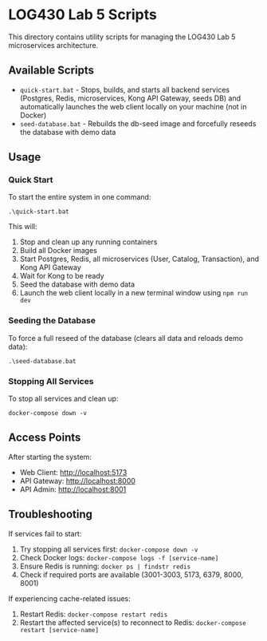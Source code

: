 # LOG430 Lab 5 Scripts

This directory contains utility scripts for managing the LOG430 Lab 5 microservices architecture.

## Available Scripts

- `quick-start.bat` - Stops, builds, and starts all backend services (Postgres, Redis, microservices, Kong API Gateway, seeds DB) and automatically launches the web client locally on your machine (not in Docker)
- `seed-database.bat` - Rebuilds the db-seed image and forcefully reseeds the database with demo data

## Usage

### Quick Start

To start the entire system in one command:

```batch
.\quick-start.bat
```

This will:

1. Stop and clean up any running containers
2. Build all Docker images
3. Start Postgres, Redis, all microservices (User, Catalog, Transaction), and Kong API Gateway
4. Wait for Kong to be ready
5. Seed the database with demo data
6. Launch the web client locally in a new terminal window using `npm run dev`

### Seeding the Database

To force a full reseed of the database (clears all data and reloads demo data):

```batch
.\seed-database.bat
```

### Stopping All Services

To stop all services and clean up:

```batch
docker-compose down -v
```

## Access Points

After starting the system:

- Web Client: [http://localhost:5173](http://localhost:5173)
- API Gateway: [http://localhost:8000](http://localhost:8000)
- API Admin: [http://localhost:8001](http://localhost:8001)

## Troubleshooting

If services fail to start:

1. Try stopping all services first: `docker-compose down -v`
2. Check Docker logs: `docker-compose logs -f [service-name]`
3. Ensure Redis is running: `docker ps | findstr redis`
4. Check if required ports are available (3001-3003, 5173, 6379, 8000, 8001)

If experiencing cache-related issues:

1. Restart Redis: `docker-compose restart redis`
2. Restart the affected service(s) to reconnect to Redis: `docker-compose restart [service-name]`
